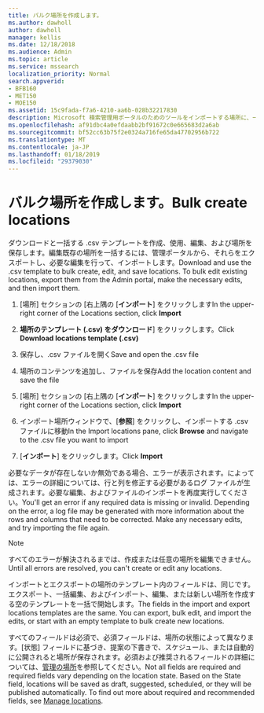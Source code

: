 ```yaml
---
title: バルク場所を作成します。
ms.author: dawholl
author: dawholl
manager: kellis
ms.date: 12/18/2018
ms.audience: Admin
ms.topic: article
ms.service: mssearch
localization_priority: Normal
search.appverid:
- BFB160
- MET150
- MOE150
ms.assetid: 15c9fada-f7a6-4210-aa6b-028b32217830
description: Microsoft 検索管理用ポータルのためのツールをインポートする場所に、一度にたくさんの追加します。
ms.openlocfilehash: af91dbc4a0efdaabb2bf91672c0e665683d2a6ab
ms.sourcegitcommit: bf52cc63b75f2e0324a716fe65da47702956b722
ms.translationtype: MT
ms.contentlocale: ja-JP
ms.lasthandoff: 01/18/2019
ms.locfileid: "29379030"
---
```

# <a name="bulk-create-locations"></a><span data-ttu-id="3ce04-103">バルク場所を作成します。</span><span class="sxs-lookup"><span data-stu-id="3ce04-103">Bulk create locations</span></span>

<span data-ttu-id="3ce04-p101">ダウンロードと一括する .csv テンプレートを作成、使用、編集、および場所を保存します。編集既存の場所を一括するには、管理ポータルから、それらをエクスポートし、必要な編集を行って、インポートします。</span><span class="sxs-lookup"><span data-stu-id="3ce04-p101">Download and use the .csv template to bulk create, edit, and save locations. To bulk edit existing locations, export them from the Admin portal, make the necessary edits, and then import them.</span></span>
  
1. <span data-ttu-id="3ce04-106">[場所] セクションの [右上隅の [**インポート**] をクリックします</span><span class="sxs-lookup"><span data-stu-id="3ce04-106">In the upper-right corner of the Locations section, click **Import**</span></span>
    
2. <span data-ttu-id="3ce04-107">**場所のテンプレート (.csv) をダウンロード**] をクリックします。</span><span class="sxs-lookup"><span data-stu-id="3ce04-107">Click **Download locations template (.csv)**</span></span>
    
3. <span data-ttu-id="3ce04-108">保存し、.csv ファイルを開く</span><span class="sxs-lookup"><span data-stu-id="3ce04-108">Save and open the .csv file</span></span>
    
4. <span data-ttu-id="3ce04-109">場所のコンテンツを追加し、ファイルを保存</span><span class="sxs-lookup"><span data-stu-id="3ce04-109">Add the location content and save the file</span></span>
    
5. <span data-ttu-id="3ce04-110">[場所] セクションの [右上隅の [**インポート**] をクリックします</span><span class="sxs-lookup"><span data-stu-id="3ce04-110">In the upper-right corner of the Locations section, click **Import**</span></span>
    
6. <span data-ttu-id="3ce04-111">インポート場所ウィンドウで、[**参照**] をクリックし、インポートする .csv ファイルに移動</span><span class="sxs-lookup"><span data-stu-id="3ce04-111">In the Import locations pane, click **Browse** and navigate to the .csv file you want to import</span></span> 
    
7. <span data-ttu-id="3ce04-112">[**インポート**] をクリックします。</span><span class="sxs-lookup"><span data-stu-id="3ce04-112">Click **Import**</span></span>
    
<span data-ttu-id="3ce04-p102">必要なデータが存在しないか無効である場合、エラーが表示されます。によっては、エラーの詳細については、行と列を修正する必要があるログ ファイルが生成されます。必要な編集、およびファイルのインポートを再度実行してください。</span><span class="sxs-lookup"><span data-stu-id="3ce04-p102">You'll get an error if any required data is missing or invalid. Depending on the error, a log file may be generated with more information about the rows and columns that need to be corrected. Make any necessary edits, and try importing the file again.</span></span>
  
> [!NOTE]
> <span data-ttu-id="3ce04-116">すべてのエラーが解決されるまでは、作成または任意の場所を編集できません。</span><span class="sxs-lookup"><span data-stu-id="3ce04-116">Until all errors are resolved, you can't create or edit any locations.</span></span> 
  
<span data-ttu-id="3ce04-p103">インポートとエクスポートの場所のテンプレート内のフィールドは、同じです。エクスポート、一括編集、およびインポート、編集、または新しい場所を作成する空のテンプレートを一括で開始します。</span><span class="sxs-lookup"><span data-stu-id="3ce04-p103">The fields in the import and export locations templates are the same. You can export, bulk edit, and import the edits, or start with an empty template to bulk create new locations.</span></span>
  
<span data-ttu-id="3ce04-p104">すべてのフィールドは必須で、必須フィールドは、場所の状態によって異なります。[状態] フィールドに基づき、提案の下書きで、スケジュール、または自動的に公開されると場所が保存されます。必須および推奨されるフィールドの詳細については、[管理の場所](manage-locations.md)を参照してください。</span><span class="sxs-lookup"><span data-stu-id="3ce04-p104">Not all fields are required and required fields vary depending on the location state. Based on the State field, locations will be saved as draft, suggested, scheduled, or they will be published automatically. To find out more about required and recommended fields, see [Manage locations](manage-locations.md).</span></span>

  

